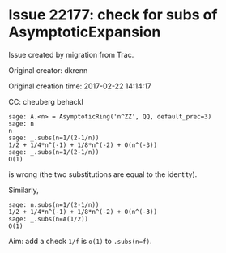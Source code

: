 # Issue 22177: check for subs of AsymptoticExpansion

Issue created by migration from Trac.

Original creator: dkrenn

Original creation time: 2017-02-22 14:14:17

CC:  cheuberg behackl


```
sage: A.<n> = AsymptoticRing('n^ZZ', QQ, default_prec=3)
sage: n
n
sage: _.subs(n=1/(2-1/n))
1/2 + 1/4*n^(-1) + 1/8*n^(-2) + O(n^(-3))
sage: _.subs(n=1/(2-1/n))
O(1)
```

is wrong (the two substitutions are equal to the identity).

Similarly,

```
sage: n.subs(n=1/(2-1/n))
1/2 + 1/4*n^(-1) + 1/8*n^(-2) + O(n^(-3))
sage: _.subs(n=A(1/2))
O(1)
```


Aim: add a check `1/f` is `o(1)` to `.subs(n=f)`.
